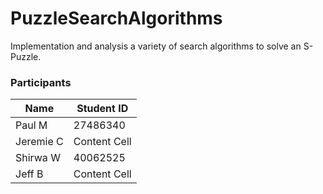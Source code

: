 # PuzzleSearchAlgorithms

Implementation and analysis a variety of search algorithms to solve an S-Puzzle.

<h3>Participants</h3>

| Name  | Student ID |
| ------------- | ------------- |
| Paul M | 27486340 |
| Jeremie C  | Content Cell  |
| Shirwa W  | 40062525  |
| Jeff B  | Content Cell  |
